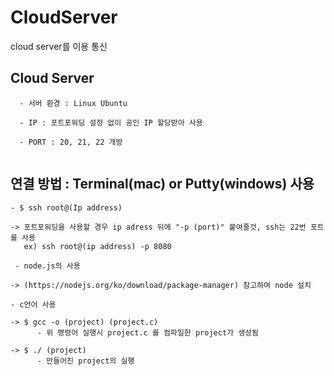 # CloudServer
cloud server를 이용 통신

## Cloud Server

```
  - 서버 환경 : Linux Ubuntu
  
  - IP : 포트포워딩 설정 없이 공인 IP 할당받아 사용
  
  - PORT : 20, 21, 22 개방
  
```  
## 연결 방법 : Terminal(mac) or Putty(windows) 사용
  
  ```
  - $ ssh root@(Ip address)
  
  ```
    -> 포트포워딩을 사용할 경우 ip adress 뒤에 "-p (port)" 붙여줄것, ssh는 22번 포트를 사용
       ex) ssh root@(ip address) -p 8080
 ```      
  - node.js의 사용
  ```
    -> (https://nodejs.org/ko/download/package-manager) 참고하여 node 설치
  ```  
  - c언어 사용
  ```
    -> $ gcc -o (project) (project.c)
          - 위 명령어 실행시 project.c 를 컴파일한 project가 생성됨
          
    -> $ ./ (project)
          - 만들어진 project의 실행
  ```
```
